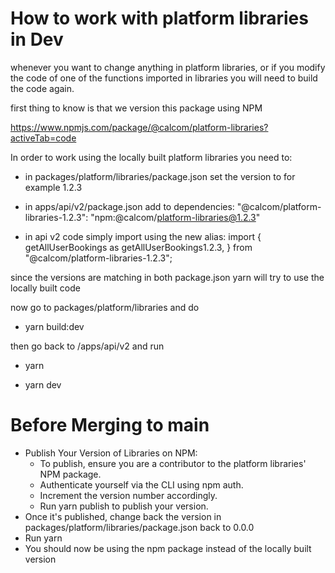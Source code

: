 # How to work with platform libraries in Dev

whenever you want to change anything in platform libraries, or if you modify the code of one of the functions imported in libraries you will need to build the code again.

first thing to know is that we version this package using NPM

https://www.npmjs.com/package/@calcom/platform-libraries?activeTab=code

In order to work using the locally built platform libraries you need to:

- in packages/platform/libraries/package.json set the version to for example 1.2.3

- in apps/api/v2/package.json add to dependencies:
    "@calcom/platform-libraries-1.2.3": "npm:@calcom/platform-libraries@1.2.3"

- in api v2 code simply import using the new alias:
    import {
        getAllUserBookings as getAllUserBookings1.2.3,
    } from "@calcom/platform-libraries-1.2.3";


since the versions are matching in both package.json yarn will try to use the locally built code

now go to packages/platform/libraries and do

- yarn build:dev

then go back to /apps/api/v2 and run

- yarn

- yarn dev

# Before Merging to main
- Publish Your Version of Libraries on NPM:
	- To publish, ensure you are a contributor to the platform libraries' NPM package.
	- Authenticate yourself via the CLI using npm auth.
	- Increment the version number accordingly.
	- Run yarn publish to publish your version.
- Once it's published, change back the version in packages/platform/libraries/package.json back to 0.0.0
- Run yarn
- You should now be using the npm package instead of the locally built version
